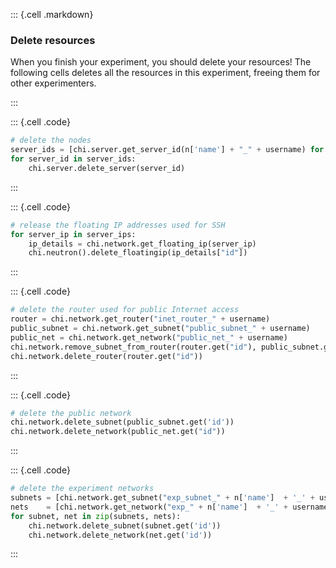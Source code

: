 ::: {.cell .markdown}

### Delete resources

When you finish your experiment, you should delete your resources! The following cells deletes all the resources in this experiment, freeing them for other experimenters.

:::


::: {.cell .code}
```python
# delete the nodes
server_ids = [chi.server.get_server_id(n['name'] + "_" + username) for n in node_conf]
for server_id in server_ids:
    chi.server.delete_server(server_id)
```
:::


::: {.cell .code}
```python
# release the floating IP addresses used for SSH
for server_ip in server_ips:
    ip_details = chi.network.get_floating_ip(server_ip)
    chi.neutron().delete_floatingip(ip_details["id"])
```
:::

::: {.cell .code}
```python
# delete the router used for public Internet access
router = chi.network.get_router("inet_router_" + username)
public_subnet = chi.network.get_subnet("public_subnet_" + username)
public_net = chi.network.get_network("public_net_" + username)
chi.network.remove_subnet_from_router(router.get("id"), public_subnet.get("id"))
chi.network.delete_router(router.get("id"))
```
:::


::: {.cell .code}
```python
# delete the public network
chi.network.delete_subnet(public_subnet.get('id'))
chi.network.delete_network(public_net.get("id"))
```
:::


::: {.cell .code}
```python
# delete the experiment networks
subnets = [chi.network.get_subnet("exp_subnet_" + n['name']  + '_' + username) for n in net_conf]
nets    = [chi.network.get_network("exp_" + n['name']  + '_' + username) for n in net_conf]
for subnet, net in zip(subnets, nets):
    chi.network.delete_subnet(subnet.get('id'))
    chi.network.delete_network(net.get('id'))
```
:::

